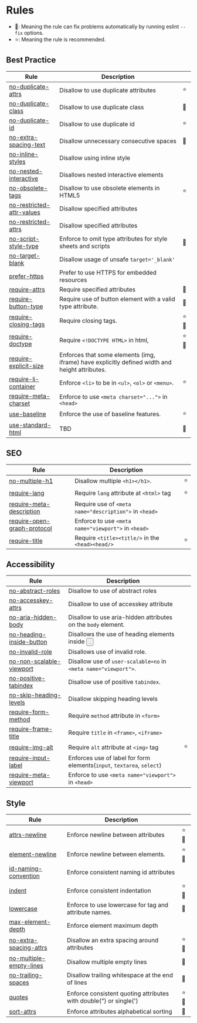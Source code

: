 <!-- This file is generated by 'yarn docs' command. Don't edit this -->

# Rules

- 🔧: Meaning the rule can fix problems automatically by running eslint `--fix` options.
- ⭐: Meaning the rule is recommended.

## Best Practice

| Rule                                                         | Description                                                                                    |      |
| ------------------------------------------------------------ | ---------------------------------------------------------------------------------------------- | ---- |
| [no-duplicate-attrs](rules/no-duplicate-attrs)               | Disallow to use duplicate attributes                                                           | ⭐   |
| [no-duplicate-class](rules/no-duplicate-class)               | Disallow to use duplicate class                                                                | 🔧   |
| [no-duplicate-id](rules/no-duplicate-id)                     | Disallow to use duplicate id                                                                   | ⭐   |
| [no-extra-spacing-text](rules/no-extra-spacing-text)         | Disallow unnecessary consecutive spaces                                                        | 🔧   |
| [no-inline-styles](rules/no-inline-styles)                   | Disallow using inline style                                                                    |      |
| [no-nested-interactive](rules/no-nested-interactive)         | Disallows nested interactive elements                                                          |      |
| [no-obsolete-tags](rules/no-obsolete-tags)                   | Disallow to use obsolete elements in HTML5                                                     | ⭐   |
| [no-restricted-attr-values](rules/no-restricted-attr-values) | Disallow specified attributes                                                                  |      |
| [no-restricted-attrs](rules/no-restricted-attrs)             | Disallow specified attributes                                                                  |      |
| [no-script-style-type](rules/no-script-style-type)           | Enforce to omit type attributes for style sheets and scripts                                   | 🔧   |
| [no-target-blank](rules/no-target-blank)                     | Disallow usage of unsafe `target='_blank'`                                                     |      |
| [prefer-https](rules/prefer-https)                           | Prefer to use HTTPS for embedded resources                                                     |      |
| [require-attrs](rules/require-attrs)                         | Require specified attributes                                                                   | 🔧   |
| [require-button-type](rules/require-button-type)             | Require use of button element with a valid type attribute.                                     | 🔧   |
| [require-closing-tags](rules/require-closing-tags)           | Require closing tags.                                                                          | ⭐🔧 |
| [require-doctype](rules/require-doctype)                     | Require `<!DOCTYPE HTML>` in html,                                                             | ⭐🔧 |
| [require-explicit-size](rules/require-explicit-size)         | Enforces that some elements (img, iframe) have explicitly defined width and height attributes. |      |
| [require-li-container](rules/require-li-container)           | Enforce `<li>` to be in `<ul>`, `<ol>` or `<menu>`.                                            | ⭐   |
| [require-meta-charset](rules/require-meta-charset)           | Enforce to use `<meta charset="...">` in `<head>`                                              |      |
| [use-baseline](rules/use-baseline)                           | Enforce the use of baseline features.                                                          | ⭐   |
| [use-standard-html](rules/use-standard-html)                 | TBD                                                                                            | 🔧   |

## SEO

| Rule                                                             | Description                                            |     |
| ---------------------------------------------------------------- | ------------------------------------------------------ | --- |
| [no-multiple-h1](rules/no-multiple-h1)                           | Disallow multiple `<h1></h1>`.                         | ⭐  |
| [require-lang](rules/require-lang)                               | Require `lang` attribute at `<html>` tag               | ⭐  |
| [require-meta-description](rules/require-meta-description)       | Require use of `<meta name="description">` in `<head>` |     |
| [require-open-graph-protocol](rules/require-open-graph-protocol) | Enforce to use `<meta name="viewport">` in `<head>`    |     |
| [require-title](rules/require-title)                             | Require `<title><title/>` in the `<head><head/>`       | ⭐  |

## Accessibility

| Rule                                                       | Description                                                            |     |
| ---------------------------------------------------------- | ---------------------------------------------------------------------- | --- |
| [no-abstract-roles](rules/no-abstract-roles)               | Disallow to use of abstract roles                                      |     |
| [no-accesskey-attrs](rules/no-accesskey-attrs)             | Disallow to use of accesskey attribute                                 |     |
| [no-aria-hidden-body](rules/no-aria-hidden-body)           | Disallow to use aria-hidden attributes on the `body` element.          |     |
| [no-heading-inside-button](rules/no-heading-inside-button) | Disallows the use of heading elements inside <button>.                 |     |
| [no-invalid-role](rules/no-invalid-role)                   | Disallows use of invalid role.                                         |     |
| [no-non-scalable-viewport](rules/no-non-scalable-viewport) | Disallow use of `user-scalable=no` in `<meta name="viewport">`.        |     |
| [no-positive-tabindex](rules/no-positive-tabindex)         | Disallow use of positive `tabindex`.                                   |     |
| [no-skip-heading-levels](rules/no-skip-heading-levels)     | Disallow skipping heading levels                                       |     |
| [require-form-method](rules/require-form-method)           | Require `method` attribute in `<form>`                                 |     |
| [require-frame-title](rules/require-frame-title)           | Require `title` in `<frame>`, `<iframe>`                               |     |
| [require-img-alt](rules/require-img-alt)                   | Require `alt` attribute at `<img>` tag                                 | ⭐  |
| [require-input-label](rules/require-input-label)           | Enforces use of label for form elements(`input`, `textarea`, `select`) |     |
| [require-meta-viewport](rules/require-meta-viewport)       | Enforce to use `<meta name="viewport">` in `<head>`                    |     |

## Style

| Rule                                                     | Description                                                       |      |
| -------------------------------------------------------- | ----------------------------------------------------------------- | ---- |
| [attrs-newline](rules/attrs-newline)                     | Enforce newline between attributes                                | ⭐🔧 |
| [element-newline](rules/element-newline)                 | Enforce newline between elements.                                 | ⭐🔧 |
| [id-naming-convention](rules/id-naming-convention)       | Enforce consistent naming id attributes                           |      |
| [indent](rules/indent)                                   | Enforce consistent indentation                                    | ⭐🔧 |
| [lowercase](rules/lowercase)                             | Enforce to use lowercase for tag and attribute names.             | 🔧   |
| [max-element-depth](rules/max-element-depth)             | Enforce element maximum depth                                     |      |
| [no-extra-spacing-attrs](rules/no-extra-spacing-attrs)   | Disallow an extra spacing around attributes                       | ⭐🔧 |
| [no-multiple-empty-lines](rules/no-multiple-empty-lines) | Disallow multiple empty lines                                     | 🔧   |
| [no-trailing-spaces](rules/no-trailing-spaces)           | Disallow trailing whitespace at the end of lines                  | 🔧   |
| [quotes](rules/quotes)                                   | Enforce consistent quoting attributes with double(") or single(') | ⭐🔧 |
| [sort-attrs](rules/sort-attrs)                           | Enforce attributes alphabetical sorting                           | 🔧   |
